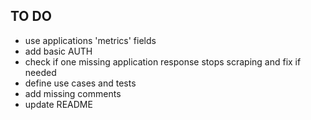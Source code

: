 ## TO DO
* use applications 'metrics' fields
* add basic AUTH
* check if one missing application response stops scraping and fix if needed
* define use cases and tests
* add missing comments
* update README

